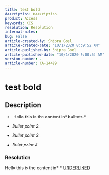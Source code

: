 ```yaml
---  
title: test bold  
description: Description
product: Access  
keywords: KCS  
resolution: Resolution  
internal-notes:   
bug: False  
article-created-by: Shipra Goel  
article-created-date: "10/1/2020 8:59:52 AM"
article-published-by: Shipra Goel  
article-published-date: "10/1/2020 9:00:53 AM"
version-number: 7  
article-number: KA-14499
---  
```


# test bold

## Description

*    Hello this is the content in* bulltets.*
	
*   *Bullet point 2.*
	
*   *Bullet point 3.*
	
*   *Bulet point 4.*





### Resolution

Hello this is the content in* * <u>UNDERLINED</u>
